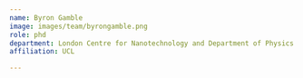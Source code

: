 ```yaml
---
name: Byron Gamble
image: images/team/byrongamble.png
role: phd
department: London Centre for Nanotechnology and Department of Physics & Astronomy
affiliation: UCL

---
```

